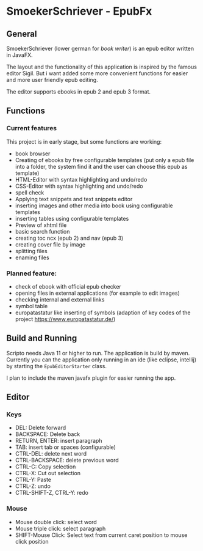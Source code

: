 # SmoekerSchriever - EpubFx
## General
SmoekerSchriever (lower german for _book writer_) is an epub editor written in JavaFX.

The layout and the functionality of this application is inspired by the famous editor Sigil. But i want added some more convenient functions for easier and more user friendly epub editing. 

The editor supports ebooks in epub 2 and epub 3 format. 

## Functions
### Current features
This project is in early stage, but some functions are working:

- book browser
- Creating of ebooks by free configurable templates (put only a epub file into a folder, the system find it and the user can choose this epub as template)
- HTML-Editor with syntax highlighting and undo/redo
- CSS-Editor with syntax highlighting and undo/redo
- spell check
- Applying text snippets and text snippets editor  
- inserting images and other media into book using configurable templates 
- inserting tables using configurable templates
- Preview of xhtml file
- basic search function
- creating toc ncx (epub 2) and nav (epub 3)
- creating cover file by image
- splitting files
- enaming files

### Planned feature:
- check of ebook with official epub checker
- opening files in external applications (for example to edit images)
- checking internal and external links
- symbol table 
- europatastatur like inserting of symbols (adaption of key codes of the project https://www.europatastatur.de/)

## Build and Running

Scripto needs Java 11 or higher to run. The application is build by maven. Currently you can the application only running in an ide (like eclipse, intellij) by starting the `EpubEditorStarter` class. 

I plan to include the maven javafx plugin for easier running the app.  

## Editor
### Keys 
- DEL: Delete forward
- BACKSPACE: Delete back
- RETURN, ENTER: insert paragraph
- TAB: insert tab or spaces (configurable)
- CTRL-DEL: delete next word
- CTRL-BACKSPACE: delete previous word
- CTRL-C: Copy selection 
- CTRL-X: Cut out selection
- CTRL-Y: Paste
- CTRL-Z: undo
- CTRL-SHIFT-Z, CTRL-Y: redo

### Mouse
- Mouse double click: select word
- Mouse triple click: select paragraph  
- SHIFT-Mouse Click: Select text from current caret position to mouse click position


